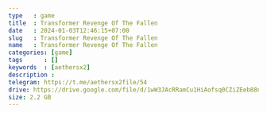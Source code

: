 ```yaml
---
type   : game
title  : Transformer Revenge Of The Fallen
date   : 2024-01-03T12:46:15+07:00
slug   : Transformer Revenge Of The Fallen
name   : Transformer Revenge Of The Fallen
categories: [game]
tags      : []
keywords  : [aethersx2]
description :
telegram: https://t.me/aethersx2file/54
drive: https://drive.google.com/file/d/1wW3JAcRRamCu1HiAofsq0CZiZEeb88na/view?usp=drivesdk
size: 2.2 GB
---
```



